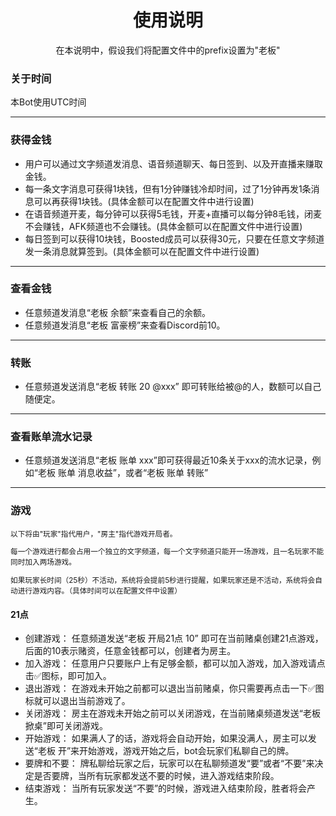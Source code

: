 <div align="center">
    <h1>使用说明</h1>
    <p>在本说明中，假设我们将配置文件中的prefix设置为"老板"</p>
</div>

<div>
    <h3>关于时间</h3>
    <p>本Bot使用UTC时间</p>
</div>
<hr/>
<div>
    <h3>获得金钱</h3>
    <ul>
        <li>用户可以通过文字频道发消息、语音频道聊天、每日签到、以及开直播来赚取金钱。</li>
        <li>每一条文字消息可获得1块钱，但有1分钟赚钱冷却时间，过了1分钟再发1条消息可以再获得1块钱。(具体金额可以在配置文件中进行设置)</li>
        <li>在语音频道开麦，每分钟可以获得5毛钱，开麦+直播可以每分钟8毛钱，闭麦不会赚钱，AFK频道也不会赚钱。(具体金额可以在配置文件中进行设置)</li>
        <li>每日签到可以获得10块钱，Boosted成员可以获得30元，只要在任意文字频道发一条消息就算签到。(具体金额可以在配置文件中进行设置)</li>
    </ul>
</div>
<hr/>
<div>
    <h3>查看金钱</h3>
    <ul>
        <li>任意频道发消息“老板 余额”来查看自己的余额。</li>
        <li>任意频道发消息“老板 富豪榜”来查看Discord前10。</li>
    </ul>
</div>
<hr/>
<div>
    <h3>转账</h3>
    <ul>
        <li>任意频道发送消息“老板 转账 20 @xxx” 即可转账给被@的人，数额可以自己随便定。</li>
    </ul>
</div>
<hr/>
<div>
    <h3>查看账单流水记录</h3>
    <ul>
        <li>任意频道发送消息“老板 账单 xxx”即可获得最近10条关于xxx的流水记录，例如“老板 账单 消息收益”，或者“老板 账单 转账”</li>
    </ul>
</div>
<hr/>
<div>
    <h3>游戏</h3>
    <p style="font-size: smaller">以下将由"玩家"指代用户，"房主"指代游戏开局者。</p>
    <p style="font-size: smaller">每一个游戏进行都会占用一个独立的文字频道，每一个文字频道只能开一场游戏，且一名玩家不能同时加入两场游戏。</p>
    <p style="font-size: smaller">如果玩家长时间（25秒）不活动，系统将会提前5秒进行提醒，如果玩家还是不活动，系统将会自动进行游戏内容。（具体时间可以在配置文件中设置）</p>
    <h4>21点</h4>
    <ul>
        <li>创建游戏： 任意频道发送“老板 开局21点 10” 即可在当前赌桌创建21点游戏，后面的10表示赌资，任意金钱都可以，创建者为房主。</li>
        <li>加入游戏： 任意用户只要账户上有足够金额，都可以加入游戏，加入游戏请点击✅图标，即可加入。</li>
        <li>退出游戏： 在游戏未开始之前都可以退出当前赌桌，你只需要再点击一下✅图标就可以退出当前游戏了。</li>
        <li>关闭游戏： 房主在游戏未开始之前可以关闭游戏，在当前赌桌频道发送“老板 掀桌”即可关闭游戏。</li>
        <li>开始游戏： 如果满人了的话，游戏将会自动开始，如果没满人，房主可以发送“老板 开”来开始游戏，游戏开始之后，bot会玩家们私聊自己的牌。</li>
        <li>要牌和不要： 牌私聊给玩家之后，玩家可以在私聊频道发“要”或者“不要”来决定是否要牌，当所有玩家都发送不要的时候，进入游戏结束阶段。</li>
        <li>结束游戏： 当所有玩家发送“不要”的时候，游戏进入结束阶段，胜者将会产生。</li>
    </ul>

</div>

